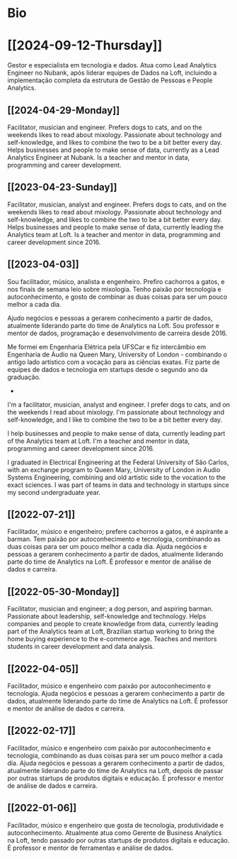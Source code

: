 # Bio
# [[2024-09-12-Thursday]]
Gestor e especialista em tecnologia e dados. Atua como Lead Analytics Engineer no Nubank, após liderar equipes de Dados na Loft, incluindo a implementação completa da estrutura de Gestão de Pessoas e People Analytics.

## [[2024-04-29-Monday]]
Facilitator, musician and engineer. Prefers dogs to cats, and on the weekends likes to read about mixology. Passionate about technology and self-knowledge, and likes to combine the two to be a bit better every day. Helps businesses and people to make sense of data, currently as a Lead Analytics Engineer at Nubank. Is a teacher and mentor in data, programming and career development.

## [[2023-04-23-Sunday]]
Facilitator, musician, analyst and engineer. Prefers dogs to cats, and on the weekends likes to read about mixology. Passionate about technology and self-knowledge, and likes to combine the two to be a bit better every day. Helps businesses and people to make sense of data, currently leading the Analytics team at Loft. Is a teacher and mentor in data, programming and career development since 2016.

## [[2023-04-03]]
Sou facilitador, músico, analista e engenheiro. Prefiro cachorros a gatos, e nos finais de semana leio sobre mixologia. Tenho paixão por tecnologia e autoconhecimento, e gosto de combinar as duas coisas para ser um pouco melhor a cada dia.

Ajudo negócios e pessoas a gerarem conhecimento a partir de dados, atualmente liderando parte do time de Analytics na Loft. Sou professor e mentor de dados, programação e desenvolvimento de carreira desde 2016.

Me formei em Engenharia Elétrica pela UFSCar e fiz intercâmbio em Engenharia de Áudio na Queen Mary, University of London - combinando o antigo lado artístico com a vocação para as ciências exatas. Fiz parte de equipes de dados e tecnologia em startups desde o segundo ano da graduação.

-

I'm a facilitator, musician, analyst and engineer. I prefer dogs to cats, and on the weekends I read about mixology. I'm passionate about technology and self-knowledge, and I like to combine the two to be a bit better every day.

I help businesses and people to make sense of data, currently leading part of the Analytics team at Loft. I'm a teacher and mentor in data, programming and career development since 2016.

I graduated in Electrical Engineering at the Federal University of São Carlos, with an exchange program to Queen Mary, University of London in Audio Systems Engineering, combining and old artistic side to the vocation to the exact sciences. I was part of teams in data and technology in startups since my second undergraduate year.

## [[2022-07-21]]
Facilitador, músico e engenheiro; prefere cachorros a gatos, e é aspirante a barman. Tem paixão por autoconhecimento e tecnologia, combinando as duas coisas para ser um pouco melhor a cada dia. Ajuda negócios e pessoas a gerarem conhecimento a partir de dados, atualmente liderando parte do time de Analytics na Loft. É professor e mentor de análise de dados e carreira.

## [[2022-05-30-Monday]]
Facilitator, musician and engineer; a dog person, and aspiring barman. Passionate about leadership, self-knowledge and technology. Helps companies and people to create knowledge from data, currently leading part of the Analytics team at Loft, Brazilian startup working to bring the home buying experience to the e-commerce age. Teaches and mentors students in career development and data analysis.

## [[2022-04-05]]
Facilitador, músico e engenheiro com paixão por autoconhecimento e tecnologia. Ajuda negócios e pessoas a gerarem conhecimento a partir de dados, atualmente liderando parte do time de Analytics na Loft. É professor e mentor de análise de dados e carreira.

## [[2022-02-17]]
Facilitador, músico e engenheiro com paixão por autoconhecimento e tecnologia, combinando as duas coisas para ser um pouco melhor a cada dia. Ajuda negócios e pessoas a gerarem conhecimento a partir de dados, atualmente liderando parte do time de Analytics na Loft, depois de passar por outras startups de produtos digitais e educação. É professor e mentor de análise de dados e carreira.

## [[2022-01-06]]
Facilitador, músico e engenheiro que gosta de tecnologia, produtividade e autoconhecimento. Atualmente atua como Gerente de Business Analytics na Loft, tendo passado por outras startups de produtos digitais e educação. É professor e mentor de ferramentas e análise de dados.